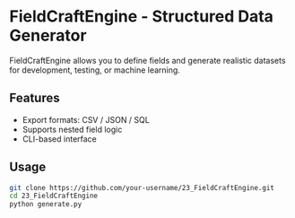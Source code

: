 # FieldCraftEngine - Structured Data Generator

FieldCraftEngine allows you to define fields and generate realistic datasets for development, testing, or machine learning.

## Features
- Export formats: CSV / JSON / SQL  
- Supports nested field logic  
- CLI-based interface  

## Usage
```bash
git clone https://github.com/your-username/23_FieldCraftEngine.git
cd 23_FieldCraftEngine
python generate.py
